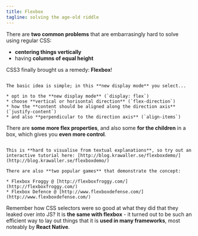 ```yaml
---
title: Flexbox
tagline: solving the age-old riddle
---
```


There are **two common problems** that are embarrasingly hard to solve using regular CSS:

* **centering things vertically**
* having **columns of equal height**

CSS3 finally brought us a remedy: **Flexbox**!

~~~

The basic idea is simple; in this **new display mode** you select...

* opt in to the **new display mode** (`display: flex`)
* choose **vertical or horisontal direction** (`flex-direction`)
* how the **content should be aligned along the direction axis** (`justify-content`)
* and also **perpendicular to the direction axis** (`align-items`)

~~~

There are **some more flex properties**, and also some **for the children** in a box, which gives you **even more control**.

~~~

This is **hard to visualise from textual explanations**, so try out an interactive tutorial here: [http://blog.krawaller.se/flexboxdemo/](http://blog.krawaller.se/flexboxdemo/)

There are also **two popular games** that demonstrate the concept:

* Flexbox Froggy @ [http://flexboxfroggy.com/](http://flexboxfroggy.com/)
* Flexbox Defence @ [http://www.flexboxdefense.com/](http://www.flexboxdefense.com/)

~~~

Remember how CSS selectors were so good at what they did that they leaked over into JS? It is **the same with flexbox** - it turned out to be such an efficient way to lay out things that it is **used in many frameworks**, most noteably by **React Native**.